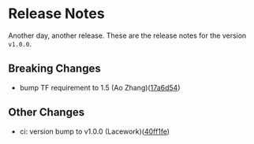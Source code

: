 # Release Notes
Another day, another release. These are the release notes for the version `v1.0.0`.

## Breaking Changes 
* bump TF requirement to 1.5 (Ao Zhang)([17a6d54](https://github.com/lacework/terraform-gcp-agentless-scanning/commit/17a6d54b23fcb071c533cb4ad4361f9c555a2350))
  
## Other Changes
* ci: version bump to v1.0.0 (Lacework)([40ff1fe](https://github.com/lacework/terraform-gcp-agentless-scanning/commit/40ff1fef3ca98502719315c71a0042e2db27aa69))
